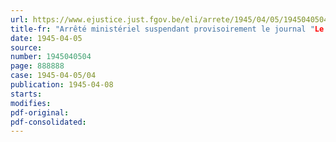 ```yaml
---
url: https://www.ejustice.just.fgov.be/eli/arrete/1945/04/05/1945040504/justel
title-fr: "Arrêté ministériel suspendant provisoirement le journal "Le Gaulois""
date: 1945-04-05
source:
number: 1945040504
page: 888888
case: 1945-04-05/04
publication: 1945-04-08
starts:
modifies:
pdf-original:
pdf-consolidated:
---
```


